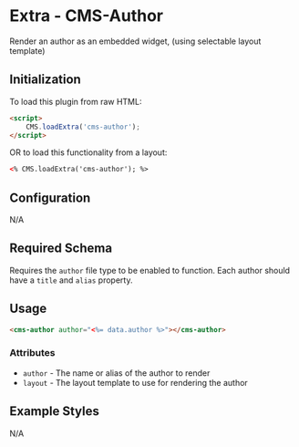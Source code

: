 # Extra - CMS-Author

Render an author as an embedded widget, (using selectable layout template)

## Initialization

To load this plugin from raw HTML:

```html
<script>
	CMS.loadExtra('cms-author');
</script>
```

OR to load this functionality from a layout:

```html
<% CMS.loadExtra('cms-author'); %>
```


## Configuration

N/A


## Required Schema

Requires the `author` file type to be enabled to function.
Each author should have a `title` and `alias` property.

## Usage

```html
<cms-author author="<%= data.author %>"></cms-author>
```

### Attributes

- `author` - The name or alias of the author to render
- `layout` - The layout template to use for rendering the author

## Example Styles

N/A